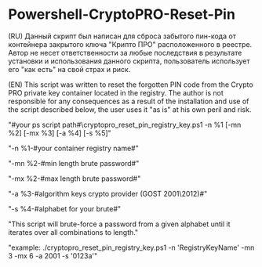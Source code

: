 # Powershell-CryptoPRO-Reset-Pin
(RU) Данный скрипт был написан для сброса забытого пин-кода от контейнера закрытого ключа "Крипто ПРО" расположенного в реестре. Автор не несет ответственности за любые последствия в результате установки и использования данного скрипта, пользователь использует его "как есть" на свой страх и риск.

(EN) This script was written to reset the forgotten PIN code from the Crypto PRO private key container located in the registry. The author is not responsible for any consequences as a result of the installation and use of the script described below, the user uses it "as is" at his own peril and risk.


"#your ps script path#\cryptopro_reset_pin_registry_key.ps1 -n %1 [-mn %2] [-mx %3] [-a %4] [-s %5]"

"-n  %1-#your container registry name#"

"-mn %2-#min length brute password#"

"-mx %2-#max length brute password#"

"-a  %3-#algorithm keys crypto provider (GOST 2001\2012)#"

"-s  %4-#alphabet for your brute#"

"This script will brute-force a password from a given alphabet until it iterates over all combinations to length."

"example: ./cryptopro_reset_pin_registry_key.ps1 -n 'RegistryKeyName' -mn 3 -mx 6 -a 2001 -s '0123a'"
